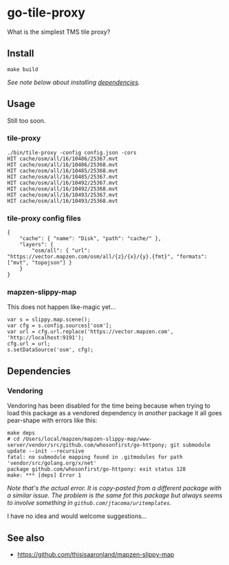 # go-tile-proxy

What is the simplest TMS tile proxy?

## Install

```
make build
```

_See note below about installing [dependencies](#dependencies)._

## Usage

Still too soon.

### tile-proxy

```
./bin/tile-proxy -config config.json -cors
HIT cache/osm/all/16/10486/25367.mvt
HIT cache/osm/all/16/10486/25368.mvt
HIT cache/osm/all/16/10485/25368.mvt
HIT cache/osm/all/16/10485/25367.mvt
HIT cache/osm/all/16/10492/25367.mvt
HIT cache/osm/all/16/10492/25368.mvt
HIT cache/osm/all/16/10493/25367.mvt
HIT cache/osm/all/16/10493/25368.mvt
```

### tile-proxy config files

```
{
	"cache": { "name": "Disk", "path": "cache/" },
	"layers": {
		"osm/all": { "url": "https://vector.mapzen.com/osm/all/{z}/{x}/{y}.{fmt}", "formats": ["mvt", "topojson"] }
	}
}
```

### mapzen-slippy-map

This does not happen like-magic yet...

```
var s = slippy.map.scene();
var cfg = s.config.sources['osm'];
var url = cfg.url.replace('https://vector.mapzen.com', 'http://localhost:9191');
cfg.url = url;
s.setDataSource('osm', cfg);
```

## Dependencies

### Vendoring

Vendoring has been disabled for the time being because when trying to load this package as a vendored dependency in _another_ package it all goes pear-shape with errors like this:

```
make deps
# cd /Users/local/mapzen/mapzen-slippy-map/www-server/vendor/src/github.com/whosonfirst/go-httpony; git submodule update --init --recursive
fatal: no submodule mapping found in .gitmodules for path 'vendor/src/golang.org/x/net'
package github.com/whosonfirst/go-httpony: exit status 128
make: *** [deps] Error 1
```

_Note that's the actual error. It is copy-pasted from a different package with a similar issue. The problem is the same fot this package but always seems to involve something in `github.com/jtacoma/uritemplates`._

I have no idea and would welcome suggestions...

## See also

* https://github.com/thisisaaronland/mapzen-slippy-map
